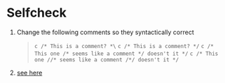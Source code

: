 # Selfcheck

1. Change the following comments so they syntactically correct

    > `c /* This is a comment? *\`
    `c /* This is a comment? */`
    >`c /* This one /* seems like a comment */ doesn't it */`
    `c /* This one //* seems like a comment /*/ doesn't it */`

2. [see here](selfcheck2.c)